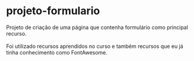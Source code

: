 # projeto-formulario
Projeto de criação de uma página que contenha formulário como principal recurso.
<br/>
<br/>
Foi utilizado recursos aprendidos no curso e também recursos que eu já tinha conhecimento como FontAwesome.
